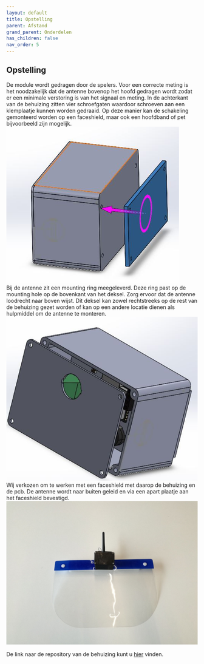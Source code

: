 ```yaml
---
layout: default
title: Opstelling
parent: Afstand
grand_parent: Onderdelen
has_children: false
nav_order: 5
---
```


## Opstelling
De module wordt gedragen door de spelers. Voor een correcte meting is het noodzakelijk dat de antenne bovenop het hoofd gedragen wordt zodat er een minimale verstoring is van het signaal en meting. In de achterkant van de behuizing zitten vier schroefgaten waardoor schroeven aan een klemplaatje kunnen worden gedraaid. Op deze manier kan de schakeling gemonteerd worden op een faceshield, maar ook een hoofdband of pet bijvoorbeeld zijn mogelijk. <br/>
![hoofdband](montage_hoofdband.JPG)<br/>
Bij de antenne zit een mounting ring meegeleverd. Deze ring past op de mounting hole op de bovenkant van het deksel. Zorg ervoor dat de antenne loodrecht naar boven wijst. Dit deksel kan zowel rechtstreeks op de rest van de behuizing gezet worden of kan op een andere locatie dienen als hulpmiddel om de antenne te monteren.<br/>
![antenne](antenne_mounting.JPG)<br/>
Wij verkozen om te werken met een faceshield met daarop de behuizing en de pcb. De antenne wordt naar buiten geleid en via een apart plaatje aan het faceshield bevestigd.
![faceshield](faceshield.jpg)<br/>

De link naar de repository van de behuizing kunt u [hier](https://github.com/blijf-weg/casing) vinden.
